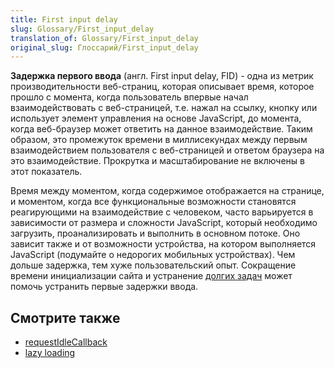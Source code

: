 ```yaml
---
title: First input delay
slug: Glossary/First_input_delay
translation_of: Glossary/First_input_delay
original_slug: Глоссарий/First_input_delay
---
```

**Задержка первого ввода** (англ. First input delay, FID) - одна из метрик производительности веб-страниц, которая описывает время, которое прошло с момента, когда пользователь впервые начал взаимодействовать с веб-страницей, т.е. нажал на ссылку, кнопку или использует элемент управления на основе JavaScript, до момента, когда веб-браузер может ответить на данное взаимодействие. Таким образом, это промежуток времени в миллисекундах между первым взаимодействием пользователя с веб-страницей и ответом браузера на это взаимодействие. Прокрутка и масштабирование не включены в этот показатель.

Время между моментом, когда содержимое отображается на странице, и моментом, когда все функциональные возможности становятся реагирующими на взаимодействие с человеком, часто варьируется в зависимости от размера и сложности JavaScript, который необходимо загрузить, проанализировать и выполнить в основном потоке. Оно зависит также и от возможности устройства, на котором выполняется JavaScript (подумайте о недорогих мобильных устройствах). Чем дольше задержка, тем хуже пользовательский опыт. Сокращение времени инициализации сайта и устранение [долгих задач](/ru/docs/Web/API/Long_Tasks_API) может помочь устранить первые задержки ввода.

## Смотрите также

- [requestIdleCallback](/ru/docs/Web/API/Window/requestIdleCallback)
- [lazy loading](/ru/docs/Learn/Performance/Lazy_loading)
